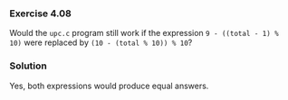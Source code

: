 ### Exercise 4.08
Would the `upc.c` program still work if the expression `9 - ((total - 1) % 10)`
were replaced by `(10 - (total % 10)) % 10`?

### Solution
Yes, both expressions would produce equal answers.
